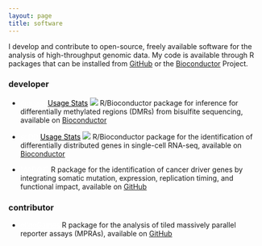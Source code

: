 ```yaml
---
layout: page
title: software
---
```


<!-- Global site tag (gtag.js) - Google Analytics -->
<script async src="https://www.googletagmanager.com/gtag/js?id=UA-110175023-1"></script>
<script>
  window.dataLayer = window.dataLayer || [];
  function gtag(){dataLayer.push(arguments);}
  gtag('js', new Date());

  gtag('config', 'UA-110175023-1');
</script>

I develop and contribute to open-source, freely available software for the analysis of 
high-throughput genomic data. My code is available through R packages that
can be installed from [GitHub](https://github.com/kdkorthauer) 
or the [Bioconductor](https://bioconductor.org) Project.

### developer

- <a style="color: white;" class="btn btn-primary" href="https://bioconductor.org/packages/dmrseq">dmrseq</a> 
  <a style="color: black;" class="btn" href="https://bioconductor.org/packages/stats/bioc/dmrseq/">Usage Stats</a> 
  <img src="https://bioconductor.org/shields/years-in-bioc/dmrseq.svg">
R/Bioconductor package for inference for differentially methylated regions (DMRs) from bisulfite sequencing, available on [Bioconductor](https://bioconductor.org/packages/dmrseq)
		       
- <a  style="color: white;" class="btn btn-primary" href="https://bioconductor.org/packages/scDD">scDD</a> 
  <a style="color: black;" class="btn" href="https://bioconductor.org/packages/stats/bioc/scDD/">Usage Stats</a> 
  <img src="https://bioconductor.org/shields/years-in-bioc/scDD.svg">
R/Bioconductor package for the identification of differentially distributed genes in single-cell RNA-seq, available on [Bioconductor](https://bioconductor.org/packages/scDD)
		    
- <a  style="color: white;" class="btn btn-primary" href="https://github.com/kdkorthauer/MADGiC">MADGiC</a> 
  R package for the identification of cancer driver genes by integrating somatic mutation, expression, replication timing, and functional impact, available on [GitHub](https://github.com/kdkorthauer/MADGiC)

### contributor 

- <a  style="color: white;" class="btn btn-primary" href="https://github.com/cshukla/oligoGames">oligoGames</a> 
R package for the analysis of tiled massively parallel reporter assays (MPRAs), available on [GitHub](https://github.com/kdkorthauer/MADGiC)
